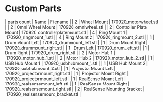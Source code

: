 # Custom Parts
| parts count | Name | Filename |
| 2 | Wheel Mount | 170920_motorwheel.stl |
| 2 | Omni Wheel Mount | 170920_omniwheel.stl |
| 2 | Controller Plate Mount | 170920_controllerplatemount.stl |
| 4 | Ring Mount 1 | 170920_ringmount_1.stl |
| 4 | Ring Mount 2 | 170920_ringmount_2.stl |
| 1 | Drum Mount Left | 170920_drummount_left.stl |
| 1 | Drum Mount Right | 170920_drummount_right.stl |
| 1 | Drum Left | 170920_drum_left.stl |
| 1 | Drum Right | 170920_drum_right.stl |
| 2 | Motor Hub 1 | 170920_motor_hub_1.stl |
| 2 | Motor Hub 2 | 170920_motor_hub_2.stl |
| 1 | USB Hub Mount 1 | 170920_usbhubmount_1.stl |
| 1 | USB Hub Mount 2 | 170920_usbhubmount_2.stl |
| 1 | Projector Mount Left | 170920_projectormount_right.stl |
| 1 | Projector Mount Right | 170920_projectormount_left.stl |
| 1 | RealSense Mount Left | 170920_realsensemount_left.stl |
| 1 | RealSense Mount Right | 170920_realsensemount_right.stl |
| 2 | RealSense Mounting Bracket | 170920_realsensemount_bracket.stl |

